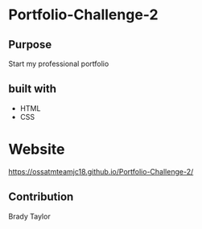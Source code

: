 # Portfolio-Challenge-2

## Purpose
Start my professional portfolio

## built with
* HTML
* CSS

# Website
https://ossatmteamjc18.github.io/Portfolio-Challenge-2/

## Contribution
Brady Taylor
